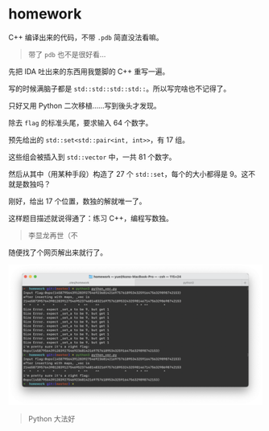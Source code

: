 # homework

C++ 编译出来的代码，不带 `.pdb` 简直没法看嘛。

> 带了 `pdb` 也不是很好看…

先把 IDA 吐出来的东西用我蹩脚的 C++ 重写一遍。

写的时候满脑子都是 `std::std::std::std::`。所以写完啥也不记得了。

只好又用 Python 二次移植……写到後头才发现。

除去 `flag` 的标准头尾，要求输入 64 个数字。

预先给出的 `std::set<std::pair<int, int>>`，有 17 组。

这些组会被插入到 `std::vector` 中，一共 81 个数字。

然后从其中（用某种手段）构造了 27 个 `std::set`，每个的大小都得是 9。这不就是数独吗？

刚好，给出 17 个位置，数独的解就唯一了。

这样题目描述就说得通了：练习 C++，编程写数独。

> 李显龙再世（不

随便找了个网页解出来就行了。

![sol](notes.assets/sol.png)

> Python 大法好